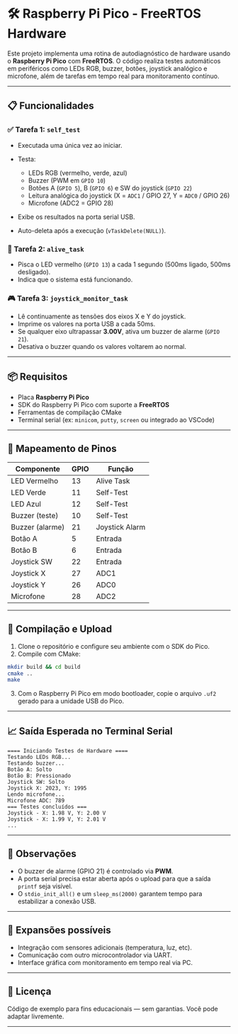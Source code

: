 

# 🛠️ Raspberry Pi Pico - FreeRTOS Hardware

Este projeto implementa uma rotina de autodiagnóstico de hardware usando o **Raspberry Pi Pico** com **FreeRTOS**. O código realiza testes automáticos em periféricos como LEDs RGB, buzzer, botões, joystick analógico e microfone, além de tarefas em tempo real para monitoramento contínuo.

---

## 📋 Funcionalidades

### ✅ Tarefa 1: `self_test`

* Executada uma única vez ao iniciar.
* Testa:

  * LEDs RGB (vermelho, verde, azul)
  * Buzzer (PWM em `GPIO 10`)
  * Botões A (`GPIO 5`), B (`GPIO 6`) e SW do joystick (`GPIO 22`)
  * Leitura analógica do joystick (X = `ADC1` / GPIO 27, Y = `ADC0` / GPIO 26)
  * Microfone (ADC2 = GPIO 28)
* Exibe os resultados na porta serial USB.
* Auto-deleta após a execução (`vTaskDelete(NULL)`).

### 🔴 Tarefa 2: `alive_task`

* Pisca o LED vermelho (`GPIO 13`) a cada 1 segundo (500ms ligado, 500ms desligado).
* Indica que o sistema está funcionando.

### 🎮 Tarefa 3: `joystick_monitor_task`

* Lê continuamente as tensões dos eixos X e Y do joystick.
* Imprime os valores na porta USB a cada 50ms.
* Se qualquer eixo ultrapassar **3.00V**, ativa um buzzer de alarme (`GPIO 21`).
* Desativa o buzzer quando os valores voltarem ao normal.

---

## 📦 Requisitos

* Placa **Raspberry Pi Pico**
* SDK do Raspberry Pi Pico com suporte a **FreeRTOS**
* Ferramentas de compilação CMake
* Terminal serial (ex: `minicom`, `putty`, `screen` ou integrado ao VSCode)

---

## 📌 Mapeamento de Pinos

| Componente      | GPIO | Função         |
| --------------- | ---- | -------------- |
| LED Vermelho    | 13   | Alive Task     |
| LED Verde       | 11   | Self-Test      |
| LED Azul        | 12   | Self-Test      |
| Buzzer (teste)  | 10   | Self-Test      |
| Buzzer (alarme) | 21   | Joystick Alarm |
| Botão A         | 5    | Entrada        |
| Botão B         | 6    | Entrada        |
| Joystick SW     | 22   | Entrada        |
| Joystick X      | 27   | ADC1           |
| Joystick Y      | 26   | ADC0           |
| Microfone       | 28   | ADC2           |

---

## 🚀 Compilação e Upload

1. Clone o repositório e configure seu ambiente com o SDK do Pico.
2. Compile com CMake:

```bash
mkdir build && cd build
cmake ..
make
```

3. Com o Raspberry Pi Pico em modo bootloader, copie o arquivo `.uf2` gerado para a unidade USB do Pico.

---

## 📈 Saída Esperada no Terminal Serial

```text
==== Iniciando Testes de Hardware ====
Testando LEDs RGB...
Testando buzzer...
Botão A: Solto
Botão B: Pressionado
Joystick SW: Solto
Joystick X: 2023, Y: 1995
Lendo microfone...
Microfone ADC: 789
=== Testes concluídos ===
Joystick - X: 1.98 V, Y: 2.00 V
Joystick - X: 1.99 V, Y: 2.01 V
...
```

---

## 🧠 Observações

* O buzzer de alarme (GPIO 21) é controlado via **PWM**.
* A porta serial precisa estar aberta após o upload para que a saída `printf` seja visível.
* O `stdio_init_all()` e um `sleep_ms(2000)` garantem tempo para estabilizar a conexão USB.

---

## 🧩 Expansões possíveis

* Integração com sensores adicionais (temperatura, luz, etc).
* Comunicação com outro microcontrolador via UART.
* Interface gráfica com monitoramento em tempo real via PC.

---

## 📄 Licença

Código de exemplo para fins educacionais — sem garantias. Você pode adaptar livremente.

---
